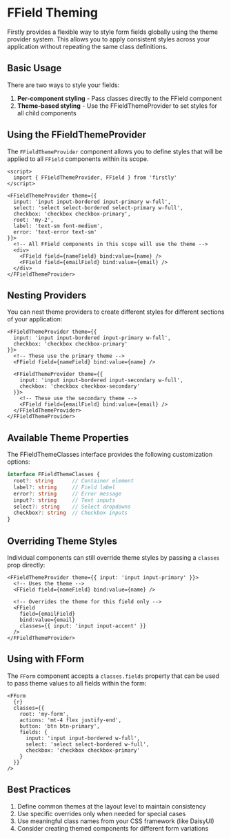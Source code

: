 # FField Theming

Firstly provides a flexible way to style form fields globally using the theme provider system. This allows you to apply consistent styles across your application without repeating the same class definitions.

## Basic Usage

There are two ways to style your fields:

1. **Per-component styling** - Pass classes directly to the FField component
2. **Theme-based styling** - Use the FFieldThemeProvider to set styles for all child components

## Using the FFieldThemeProvider

The `FFieldThemeProvider` component allows you to define styles that will be applied to all `FField` components within its scope.

```svelte
<script>
  import { FFieldThemeProvider, FField } from 'firstly'
</script>

<FFieldThemeProvider theme={{
  input: 'input input-bordered input-primary w-full',
  select: 'select select-bordered select-primary w-full', 
  checkbox: 'checkbox checkbox-primary',
  root: 'my-2',
  label: 'text-sm font-medium',
  error: 'text-error text-sm'
}}>
  <!-- All FField components in this scope will use the theme -->
  <div>
    <FField field={nameField} bind:value={name} />
    <FField field={emailField} bind:value={email} />
  </div>
</FFieldThemeProvider>
```

## Nesting Providers

You can nest theme providers to create different styles for different sections of your application:

```svelte
<FFieldThemeProvider theme={{
  input: 'input input-bordered input-primary w-full',
  checkbox: 'checkbox checkbox-primary'
}}>
  <!-- These use the primary theme -->
  <FField field={nameField} bind:value={name} />
  
  <FFieldThemeProvider theme={{
    input: 'input input-bordered input-secondary w-full',
    checkbox: 'checkbox checkbox-secondary'
  }}>
    <!-- These use the secondary theme -->
    <FField field={emailField} bind:value={email} />
  </FFieldThemeProvider>
</FFieldThemeProvider>
```

## Available Theme Properties

The FFieldThemeClasses interface provides the following customization options:

```typescript
interface FFieldThemeClasses {
  root?: string      // Container element
  label?: string     // Field label
  error?: string     // Error message
  input?: string     // Text inputs
  select?: string    // Select dropdowns
  checkbox?: string  // Checkbox inputs
}
```

## Overriding Theme Styles

Individual components can still override theme styles by passing a `classes` prop directly:

```svelte
<FFieldThemeProvider theme={{ input: 'input input-primary' }}>
  <!-- Uses the theme -->
  <FField field={nameField} bind:value={name} />
  
  <!-- Overrides the theme for this field only -->
  <FField 
    field={emailField} 
    bind:value={email} 
    classes={{ input: 'input input-accent' }} 
  />
</FFieldThemeProvider>
```

## Using with FForm

The `FForm` component accepts a `classes.fields` property that can be used to pass theme values to all fields within the form:

```svelte
<FForm
  {r}
  classes={{
    root: 'my-form',
    actions: 'mt-4 flex justify-end',
    button: 'btn btn-primary',
    fields: {
      input: 'input input-bordered w-full',
      select: 'select select-bordered w-full',
      checkbox: 'checkbox checkbox-primary'
    }
  }}
/>
```

## Best Practices

1. Define common themes at the layout level to maintain consistency
2. Use specific overrides only when needed for special cases
3. Use meaningful class names from your CSS framework (like DaisyUI)
4. Consider creating themed components for different form variations 